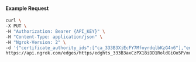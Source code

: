 <!-- Code generated for API Clients. DO NOT EDIT. -->

#### Example Request

```bash
curl \
-X PUT \
-H "Authorization: Bearer {API_KEY}" \
-H "Content-Type: application/json" \
-H "Ngrok-Version: 2" \
-d '{"certificate_authority_ids":["ca_333B3XjEcFY7MfoyrdqlbKzG4n6"],"enabled":true}' \
https://api.ngrok.com/edges/https/edghts_333B3axCzPX18iDD1RoldGiOo5P/mutual_tls
```
